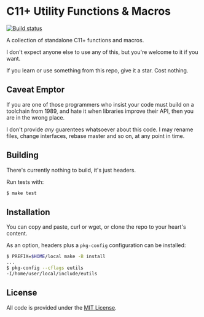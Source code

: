 # C11+ Utility Functions & Macros

[![Build status](https://github.com/eloj/eutils/workflows/build/badge.svg)](https://github.com/eloj/eutils/actions/workflows/build.yml)

A collection of standalone C11+ functions and macros.

I don't expect anyone else to use any of this, but you're welcome to it if you want.

If you learn or use something from this repo, give it a star. Cost nothing.

## Caveat Emptor

If you are one of those programmers who insist your code must build on a
toolchain from 1989, and hate it when libraries improve their API, then
you are in the wrong place.

I don't provide _any_ guarentees whatsoever about this code. I may rename files,
change interfaces, rebase master and so on, at any point in time.

## Building

There's currently nothing to build, it's just headers.

Run tests with:

```bash
$ make test
```

## Installation

You can copy and paste, curl or wget, or clone the repo to your heart's content.

As an option, headers plus a `pkg-config` configuration can be installed:

```bash
$ PREFIX=$HOME/local make -B install
...
$ pkg-config --cflags eutils
-I/home/user/local/include/eutils
```

## License

All code is provided under the [MIT License](LICENSE).
